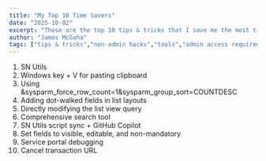 ```yaml
---
title: "My Top 10 Time Savers"
date: "2025-10-02"
excerpt: "These are the top 10 tips & tricks that I save me the most time and that I'd have the hardest time doing without."
author: "James McGaha"
tags: ["tips & tricks","non-admin hacks","tools","admin access required","development"]
---
```

1. SN Utils
2. Windows key + V for pasting clipboard
3. Using &sysparm_force_row_count=1&sysparm_group_sort=COUNTDESC
4. Adding dot-walked fields in list layouts
5. Directly modifying the list view query
6. Comprehensive search tool
7. SN Utils script sync + GitHub Copilot
8. Set fields to visible, editable, and non-mandatory
9. Service portal debugging
10. Cancel transaction URL